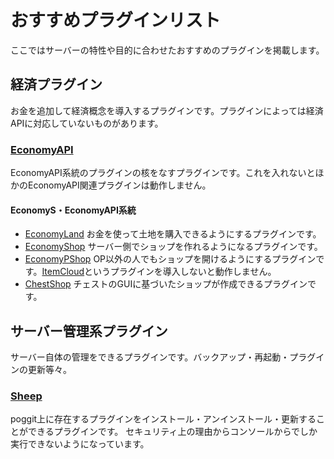 # おすすめプラグインリスト
ここではサーバーの特性や目的に合わせたおすすめのプラグインを掲載します。

## 経済プラグイン
お金を追加して経済概念を導入するプラグインです。プラグインによっては経済APIに対応していないものがあります。

### [EconomyAPI](https://poggit.pmmp.io/p/EconomyAPI/) 

EconomyAPI系統のプラグインの核をなすプラグインです。これを入れないとほかのEconomyAPI関連プラグインは動作しません。

#### EconomyS・EconomyAPI系統
- [EconomyLand](https://poggit.pmmp.io/p/EconomyLand/) お金を使って土地を購入できるようにするプラグインです。
- [EconomyShop](https://poggit.pmmp.io/p/EconomyShop/) サーバー側でショップを作れるようになるプラグインです。 
- [EconomyPShop](https://poggit.pmmp.io/p/EconomyPShop/) OP以外の人でもショップを開けるようにするプラグインです。[ItemCloud](https://poggit.pmmp.io/p/ItemCloud)というプラグインを導入しないと動作しません。
- [ChestShop](https://poggit.pmmp.io/p/ChestShop/) チェストのGUIに基づいたショップが作成できるプラグインです。

## サーバー管理系プラグイン
サーバー自体の管理をできるプラグインです。バックアップ・再起動・プラグインの更新等々。

### [Sheep](poggit.pmmp.io/p/Sheep/)
poggit上に存在するプラグインをインストール・アンインストール・更新することができるプラグインです。
セキュリティ上の理由からコンソールからでしか実行できないようになっています。